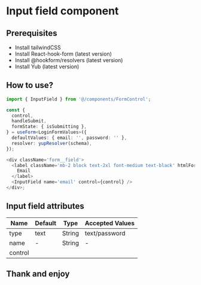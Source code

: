 # Input field component

## Prerequisites

- Install tailwindCSS
- Install React-hook-form (latest version)
- Install @hookform/resolvers (latest version)
- Install Yub (latest version)

## How to use?

```ts
import { InputField } from '@/components/FormControl';

const {
  control,
  handleSubmit,
  formState: { isSubmitting },
} = useForm<LoginFormValues>({
  defaultValues: { email: '', password: '' },
  resolver: yupResolver(schema),
});

<div className='form__field'>
  <label className='mb-2 block text-2xl font-medium text-black' htmlFor='email'>
    Email
  </label>
  <InputField name='email' control={control} />
</div>;
```

## Input field attributes

| Name    | Default | Type   | Accepted Values |
| ------- | ------- | ------ | --------------- |
| type    | text    | String | text/password   |
| name    | -       | String | -               |
| control |         |        |                 |

## Thank and enjoy
